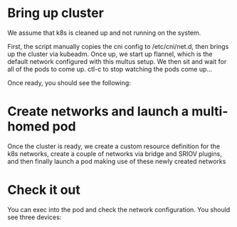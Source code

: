 # Bring up cluster

We assume that k8s is cleaned up and not running on the system.  

First, the script manually copies the cni config to /etc/cni/net.d,
then brings up the cluster via kubeadm.  Once up, we start up flannel,
which is the default network configured with this multus setup.  We then
sit and wait for all of the pods to come up.  ctl-c to stop watching the pods come up...

Once ready, you should see the following:

# Create networks and launch a multi-homed pod

Once the cluster is ready, we create a custom resource definition for the k8s networks,
create a couple of networks via bridge and SRIOV plugins, and then finally launch a pod
making use of these newly created networks

# Check it out

You can exec into the pod and check the network configuration.  You should see three devices:
